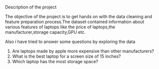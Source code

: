 Description of the project

The objective of the project is to get hands on with the data cleaning and feature preparation process.The dataset contained information about various features of laptops like the price of laptops,the manufacturer,storage capacity,GPU etc.

Also i have tried to answer some questions by exploring the data
 1) Are laptops made by apple more expensive than other manufacturers?
 2) What is the best laptop for a screen size of 15 inches?
 3) Which laptop has the most storage space?

